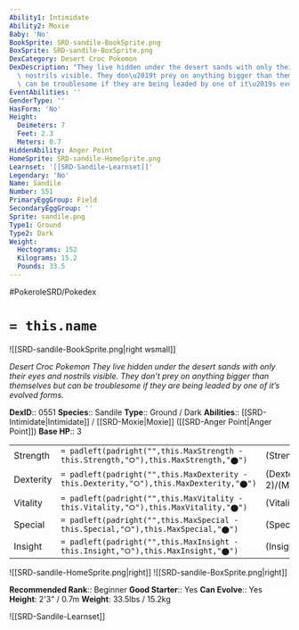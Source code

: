 ```yaml
---
Ability1: Intimidate
Ability2: Moxie
Baby: 'No'
BookSprite: SRD-sandile-BookSprite.png
BoxSprite: SRD-sandile-BoxSprite.png
DexCategory: Desert Croc Pokemon
DexDescription: "They live hidden under the desert sands with only their eyes and\
  \ nostrils visible. They don\u2019t prey on anything bigger than themselves but\
  \ can be troublesome if they are being leaded by one of it\u2019s evolved forms."
EventAbilities: ''
GenderType: ''
HasForm: 'No'
Height:
  Deimeters: 7
  Feet: 2.3
  Meters: 0.7
HiddenAbility: Anger Point
HomeSprite: SRD-sandile-HomeSprite.png
Learnset: '[[SRD-Sandile-Learnset]]'
Legendary: 'No'
Name: Sandile
Number: 551
PrimaryEggGroup: Field
SecondaryEggGroup: ''
Sprite: sandile.png
Type1: Ground
Type2: Dark
Weight:
  Hectograms: 152
  Kilograms: 15.2
  Pounds: 33.5
---
```


#PokeroleSRD/Pokedex

# `= this.name`

![[SRD-sandile-BookSprite.png|right wsmall]]

*Desert Croc Pokemon*
*They live hidden under the desert sands with only their eyes and nostrils visible. They don’t prey on anything bigger than themselves but can be troublesome if they are being leaded by one of it’s evolved forms.*

**DexID**:: 0551
**Species**:: Sandile
**Type**:: Ground / Dark
**Abilities**:: [[SRD-Intimidate|Intimidate]] / [[SRD-Moxie|Moxie]] ([[SRD-Anger Point|Anger Point]])
**Base HP**:: 3

|           |                                                                                        |                                          |
| --------- | -------------------------------------------------------------------------------------- | ---------------------------------------- |
| Strength  | `= padleft(padright("",this.MaxStrength - this.Strength,"⭘"),this.MaxStrength,"⬤")`    | (Strength::2)/(MaxStrength::5)   |
| Dexterity | `= padleft(padright("",this.MaxDexterity - this.Dexterity,"⭘"),this.MaxDexterity,"⬤")` | (Dexterity:: 2)/(MaxDexterity::4) |
| Vitality  | `= padleft(padright("",this.MaxVitality - this.Vitality,"⭘"),this.MaxVitality,"⬤")`    | (Vitality::1)/(MaxVitality::3)   |
| Special   | `= padleft(padright("",this.MaxSpecial - this.Special,"⭘"),this.MaxSpecial,"⬤")`       | (Special::1)/(MaxSpecial::3)     |
| Insight   | `= padleft(padright("",this.MaxInsight - this.Insight,"⭘"),this.MaxInsight,"⬤")`       | (Insight::1)/(MaxInsight::3)     |

![[SRD-sandile-HomeSprite.png|right]]
![[SRD-sandile-BoxSprite.png|right]]

**Recommended Rank**:: Beginner
**Good Starter**:: Yes
**Can Evolve**:: Yes
**Height**: 2'3" / 0.7m
**Weight**: 33.5lbs / 15.2kg

![[SRD-Sandile-Learnset]]